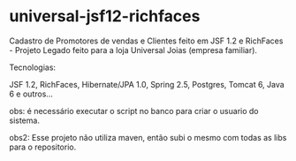 # universal-jsf12-richfaces
Cadastro de Promotores de vendas e Clientes feito em JSF 1.2 e RichFaces - Projeto Legado feito para a loja Universal Joias (empresa familiar).

Tecnologias:

JSF 1.2, RichFaces, Hibernate/JPA 1.0, Spring 2.5, Postgres, Tomcat 6, Java 6 e outros...

obs: é necessário executar o script no banco para criar o usuario do sistema.

obs2: Esse projeto não utiliza maven, então subi o mesmo com todas as libs para o repositorio.
